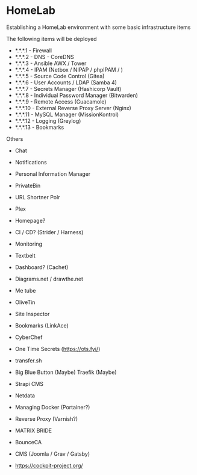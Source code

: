 # HomeLab
Establishing a HomeLab environment with some basic infrastructure items

The following items will be deployed

- \*.\*.\*.1   - Firewall
- \*.\*.\*.2   - DNS - CoreDNS
- \*.\*.\*.3   - Ansible AWX / Tower
- \*.\*.\*.4   - IPAM (Netbox / NIPAP / phpIPAM / )
- \*.\*.\*.5   - Source Code Control (Gitea)
- \*.\*.\*.6   - User Accounts / LDAP (Samba 4)
- \*.\*.\*.7   - Secrets Manager (Hashicorp Vault)
- \*.\*.\*.8   - Individual Password Manager (Bitwarden)
- \*.\*.\*.9   - Remote Access (Guacamole)
- \*.\*.\*.10  - External Reverse Proxy Server (Nginx)
- \*.\*.\*.11  - MySQL Manager (MissionKontrol)
- \*.\*.\*.12  - Logging (Greylog)
- \*.\*.\*.13  - Bookmarks


Others
- Chat
- Notifications
- Personal Information Manager
- PrivateBin
- URL Shortner Polr
- Plex
- Homepage?
- CI / CD? (Strider / Harness)
- Monitoring
- Textbelt
- Dashboard? (Cachet)
- Diagrams.net  / drawthe.net
- Me tube
- OliveTin
- Site Inspector
- Bookmarks (LinkAce)
- CyberChef
- One Time Secrets (https://ots.fyi/)
- transfer.sh
- Big Blue Button (Maybe)
Traefik (Maybe)
- Strapi CMS
- Netdata
- Managing Docker (Portainer?)
- Reverse Proxy (Varnish?)
- MATRIX BRIDE
- BounceCA

- CMS (Joomla / Grav / Gatsby)


- https://cockpit-project.org/